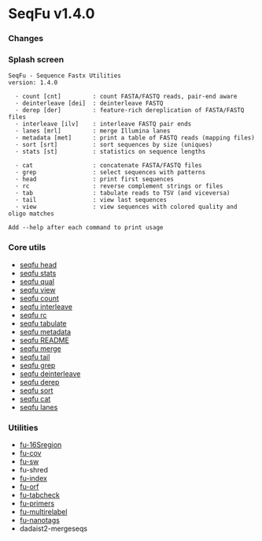 # SeqFu v1.4.0

### Changes


### Splash screen
```text
SeqFu - Sequence Fastx Utilities
version: 1.4.0

  · count [cnt]         : count FASTA/FASTQ reads, pair-end aware
  · deinterleave [dei]  : deinterleave FASTQ
  · derep [der]         : feature-rich dereplication of FASTA/FASTQ files
  · interleave [ilv]    : interleave FASTQ pair ends
  · lanes [mrl]         : merge Illumina lanes
  · metadata [met]      : print a table of FASTQ reads (mapping files)
  · sort [srt]          : sort sequences by size (uniques)
  · stats [st]          : statistics on sequence lengths

  · cat                 : concatenate FASTA/FASTQ files
  · grep                : select sequences with patterns
  · head                : print first sequences
  · rc                  : reverse complement strings or files
  · tab                 : tabulate reads to TSV (and viceversa)
  · tail                : view last sequences
  · view                : view sequences with colored quality and oligo matches

Add --help after each command to print usage

```

### Core utils

 * [seqfu head]({{site.baseurl}}/tools/head.html)
 * [seqfu stats]({{site.baseurl}}/tools/stats.html)
 * [seqfu qual]({{site.baseurl}}/tools/qual.html)
 * [seqfu view]({{site.baseurl}}/tools/view.html)
 * [seqfu count]({{site.baseurl}}/tools/count.html)
 * [seqfu interleave]({{site.baseurl}}/tools/interleave.html)
 * [seqfu rc]({{site.baseurl}}/tools/rc.html)
 * [seqfu tabulate]({{site.baseurl}}/tools/tabulate.html)
 * [seqfu metadata]({{site.baseurl}}/tools/metadata.html)
 * [seqfu README]({{site.baseurl}}/tools/README.html)
 * [seqfu merge]({{site.baseurl}}/tools/merge.html)
 * [seqfu tail]({{site.baseurl}}/tools/tail.html)
 * [seqfu grep]({{site.baseurl}}/tools/grep.html)
 * [seqfu deinterleave]({{site.baseurl}}/tools/deinterleave.html)
 * [seqfu derep]({{site.baseurl}}/tools/derep.html)
 * [seqfu sort]({{site.baseurl}}/tools/sort.html)
 * [seqfu cat]({{site.baseurl}}/tools/cat.html)
 * [seqfu lanes]({{site.baseurl}}/tools/lanes.html)


### Utilities

 * [fu-16Sregion]({{site.baseurl}}/utilities/fu-16Sregion.html)
 * [fu-cov]({{site.baseurl}}/utilities/fu-cov.html)
 * [fu-sw]({{site.baseurl}}/utilities/fu-sw.html)
 * fu-shred
 * [fu-index]({{site.baseurl}}/utilities/fu-index.html)
 * [fu-orf]({{site.baseurl}}/utilities/fu-orf.html)
 * [fu-tabcheck]({{site.baseurl}}/utilities/fu-tabcheck.html)
 * [fu-primers]({{site.baseurl}}/utilities/fu-primers.html)
 * [fu-multirelabel]({{site.baseurl}}/utilities/fu-multirelabel.html)
 * [fu-nanotags]({{site.baseurl}}/utilities/fu-nanotags.html)
 * dadaist2-mergeseqs

  
